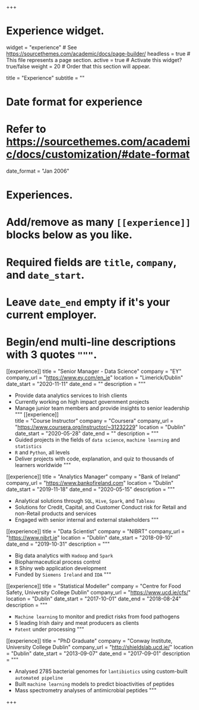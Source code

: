 +++
# Experience widget.
widget = "experience"  # See https://sourcethemes.com/academic/docs/page-builder/
headless = true  # This file represents a page section.
active = true  # Activate this widget? true/false
weight = 20  # Order that this section will appear.

title = "Experience"
subtitle = ""

# Date format for experience
#   Refer to https://sourcethemes.com/academic/docs/customization/#date-format
date_format = "Jan 2006"

# Experiences.
#   Add/remove as many `[[experience]]` blocks below as you like.
#   Required fields are `title`, `company`, and `date_start`.
#   Leave `date_end` empty if it's your current employer.
#   Begin/end multi-line descriptions with 3 quotes `"""`.

[[experience]]
  title = "Senior Manager - Data Science"
  company = "EY"
  company_url = "https://www.ey.com/en_ie"
  location = "Limerick/Dublin"
  date_start = "2020-11-11"
  date_end = ""
  description = """
  * Provide data analytics services to Irish clients
  * Currently working on high impact government projects
  * Manage junior team members and provide insights to senior leadership
  """
[[experience]]  
  title = "Course Instructor"
  company = "Coursera"
  company_url = "https://www.coursera.org/instructor/~31232229"
  location = "Dublin"
  date_start = "2020-05-28"
  date_end = ""
  description = """
  * Guided projects in the fields of `data science`, `machine learning` and `statistics`
  * `R` and `Python`, all levels
  * Deliver projects with code, explanation, and quiz to thousands of learners worldwide
  """

[[experience]]
  title = "Analytics Manager"
  company = "Bank of Ireland"
  company_url = "https://www.bankofireland.com"
  location = "Dublin"
  date_start = "2019-11-18"
  date_end = "2020-05-15"
  description = """
  * Analytical solutions through `SQL`, `Hive`, `Spark`, and `Tableau`
  * Solutions for Credit, Capital, and Customer Conduct risk for Retail and non-Retail products and services
  * Engaged with senior internal and external stakeholders
  """

[[experience]]
  title = "Data Scientist"
  company = "NIBRT"
  company_url = "https://www.nibrt.ie"
  location = "Dublin"
  date_start = "2018-09-10"
  date_end = "2019-10-31"
  description = """
  * Big data analytics with `Hadoop` and `Spark`
  * Biopharmaceutical process control
  * `R` Shiny web application development
  * Funded by `Siemens Ireland` and `IDA`
  """

[[experience]]
  title = "Statistical Modeller"
  company = "Centre for Food Safety, University College Dublin"
  company_url = "https://www.ucd.ie/cfs/"
  location = "Dublin"
  date_start = "2017-10-01"
  date_end = "2018-08-24"
  description = """
  * `Machine learning` to monitor and predict risks from food pathogens
  * 5 leading Irish dairy and meat producers as clients
  * `Patent` under processing
  """

[[experience]]
  title = "PhD Graduate"
  company = "Conway Institute, University College Dublin"
  company_url = "http://shieldslab.ucd.ie/"
  location = "Dublin"
  date_start = "2013-09-07"
  date_end = "2017-09-01"
  description = """
  * Analysed 2785 bacterial genomes for `lantibiotics` using custom-built `automated pipeline`
  * Built `machine learning` models to predict bioactivities of peptides
  * Mass spectrometry analyses of antimicrobial peptides
  """

+++

